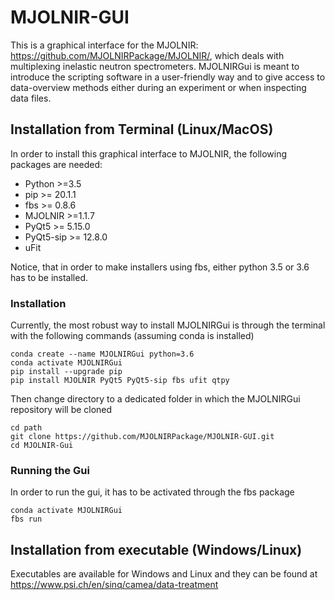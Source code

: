 # MJOLNIR-GUI
This is a graphical interface for the MJOLNIR: https://github.com/MJOLNIRPackage/MJOLNIR/, which deals with multiplexing inelastic neutron spectrometers. MJOLNIRGui is meant to introduce the scripting software in a user-friendly way and to give access to data-overview methods either during an experiment or when inspecting data files.



## Installation from Terminal (Linux/MacOS)
In order to install this graphical interface to MJOLNIR, the following packages are needed:
- Python >=3.5
- pip >= 20.1.1
- fbs >= 0.8.6
- MJOLNIR >=1.1.7
- PyQt5 >= 5.15.0
- PyQt5-sip >= 12.8.0
- uFit


Notice, that in order to make installers using fbs, either python 3.5 or 3.6 has to be installed.

### Installation
Currently, the most robust way to install MJOLNIRGui is through the terminal with the following commands (assuming conda is installed)

```shell
conda create --name MJOLNIRGui python=3.6
conda activate MJOLNIRGui
pip install --upgrade pip
pip install MJOLNIR PyQt5 PyQt5-sip fbs ufit qtpy
```

Then change directory to a dedicated folder in which the MJOLNIRGui repository will be cloned
```shell
cd path
git clone https://github.com/MJOLNIRPackage/MJOLNIR-GUI.git
cd MJOLNIR-Gui
```

### Running the Gui
In order to run the gui, it has to be activated through the fbs package

```shell
conda activate MJOLNIRGui
fbs run
```


## Installation from executable (Windows/Linux)
Executables are available for Windows and Linux and they can be found at https://www.psi.ch/en/sinq/camea/data-treatment